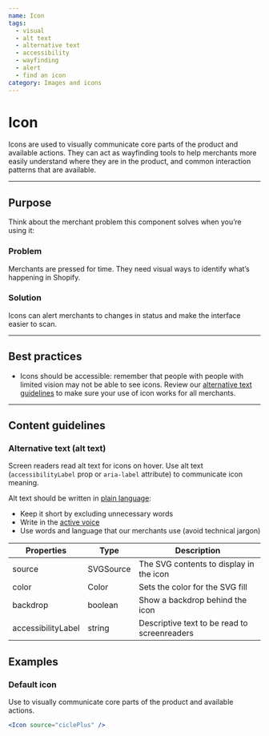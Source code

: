 ```yaml
---
name: Icon
tags:
  - visual
  - alt text
  - alternative text
  - accessibility
  - wayfinding
  - alert
  - find an icon
category: Images and icons
---
```


# Icon

Icons are used to visually communicate core parts of the product and available actions. They can act as wayfinding tools to help merchants more easily understand where they are in the product, and common interaction patterns that are available.

---

## Purpose

Think about the merchant problem this component solves when you’re using it:

### Problem

Merchants are pressed for time. They need visual ways to identify what’s happening in Shopify.

### Solution

Icons can alert merchants to changes in status and make the interface easier to scan.

---

## Best practices

* Icons should be accessible: remember that people with people with limited vision may not be able to see icons. Review our [alternative text guidelines](/content/alternative-text) to make sure your use of icon works for all merchants.

---

## Content guidelines

### Alternative text (alt text)

Screen readers read alt text for icons on hover. Use alt text (`accessibilityLabel` prop or `aria-label` attribute) to communicate icon meaning.

Alt text should be written in [plain language](/content/grammar-and-mechanics#plain-language):
- Keep it short by excluding unnecessary words
- Write in the [active voice](/content/grammar-and-mechanics#active-and-passive-voice)
- Use words and language that our merchants use (avoid technical jargon)

| Properties | Type | Description |
| ---------- | ---- | ----------- |
| source | SVGSource | The SVG contents to display in the icon |
| color | Color | Sets the color for the SVG fill |
| backdrop | boolean | Show a backdrop behind the icon |
| accessibilityLabel | string | Descriptive text to be read to screenreaders |

## Examples

### Default icon

Use to visually communicate core parts of the product and available actions.

```jsx
<Icon source="ciclePlus" />
```
